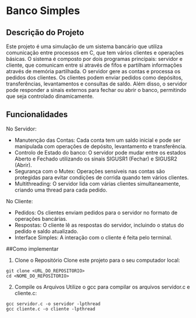 # Banco Simples

## Descrição do Projeto
Este projeto é uma simulação de um sistema bancário que utiliza comunicação entre processos em C, que tem vários clientes e operações básicas. O sistema é composto por dois programas principais: servidor e cliente, que comunicam entre si através de fifos e partilham informações através de memória partilhada.
O servidor gere as contas e processa os pedidos dos clientes. Os clientes podem enviar pedidos como depósitos, transferências, levantamentos e consultas de saldo.
Além disso, o servidor pode responder a sinais externos para fechar ou abrir o banco, permitindo que seja controlado dinamicamente.

## Funcionalidades
No Servidor:
- Manutenção das Contas: Cada conta tem um saldo inicial e pode ser manipulada com operações de depósito, levantamento e transferência.
- Controlo de Estado do banco: O servidor pode mudar entre os estados Aberto e Fechado utilizando os sinais SIGUSR1 (Fechar) e SIGUSR2 (Abrir).
- Segurança com o Mutex: Operações sensíveis nas contas são protegidas para evitar condições de corrida quando tem vários clientes.
- Multithreading: O servidor lida com várias clientes simultaneamente, criando uma thread para cada pedido.
  
No Cliente:
- Pedidos: Os clientes enviam pedidos para o servidor no formato de operações bancárias.
- Respostas: O cliente lê as respostas do servidor, incluindo o status do pedido e saldo atualizado.
- Interface Simples: A interação com o cliente é feita pelo terminal.


##Como implementar
1. Clone o Repositório
Clone este projeto para o seu computador local:
```
git clone <URL_DO_REPOSITORIO>
cd <NOME_DO_REPOSITORIO>
```
2. Compile os Arquivos
Utilize o gcc para compilar os arquivos servidor.c e cliente.c:
```
gcc servidor.c -o servidor -lpthread
gcc cliente.c -o cliente -lpthread
```

